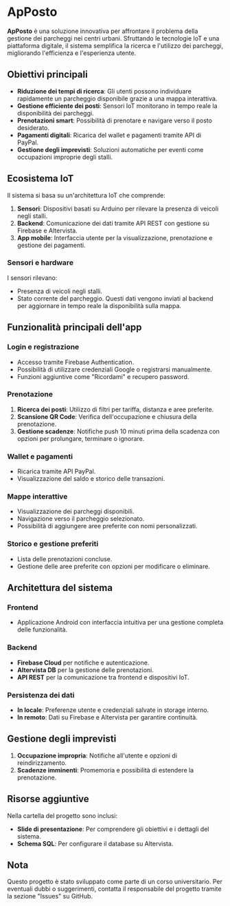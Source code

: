 # ApPosto

**ApPosto** è una soluzione innovativa per affrontare il problema della gestione dei parcheggi nei centri urbani. Sfruttando le tecnologie IoT e una piattaforma digitale, il sistema semplifica la ricerca e l'utilizzo dei parcheggi, migliorando l'efficienza e l'esperienza utente.

## Obiettivi principali
- **Riduzione dei tempi di ricerca**: Gli utenti possono individuare rapidamente un parcheggio disponibile grazie a una mappa interattiva.
- **Gestione efficiente dei posti**: Sensori IoT monitorano in tempo reale la disponibilità dei parcheggi.
- **Prenotazioni smart**: Possibilità di prenotare e navigare verso il posto desiderato.
- **Pagamenti digitali**: Ricarica del wallet e pagamenti tramite API di PayPal.
- **Gestione degli imprevisti**: Soluzioni automatiche per eventi come occupazioni improprie degli stalli.

## Ecosistema IoT
Il sistema si basa su un'architettura IoT che comprende:
1. **Sensori**: Dispositivi basati su Arduino per rilevare la presenza di veicoli negli stalli.
2. **Backend**: Comunicazione dei dati tramite API REST con gestione su Firebase e Altervista.
3. **App mobile**: Interfaccia utente per la visualizzazione, prenotazione e gestione dei pagamenti.

### Sensori e hardware
I sensori rilevano:
- Presenza di veicoli negli stalli.
- Stato corrente del parcheggio.
Questi dati vengono inviati al backend per aggiornare in tempo reale la disponibilità sulla mappa.

## Funzionalità principali dell'app
### Login e registrazione
- Accesso tramite Firebase Authentication.
- Possibilità di utilizzare credenziali Google o registrarsi manualmente.
- Funzioni aggiuntive come "Ricordami" e recupero password.

### Prenotazione
1. **Ricerca dei posti**: Utilizzo di filtri per tariffa, distanza e aree preferite.
2. **Scansione QR Code**: Verifica dell'occupazione e chiusura della prenotazione.
3. **Gestione scadenze**: Notifiche push 10 minuti prima della scadenza con opzioni per prolungare, terminare o ignorare.

### Wallet e pagamenti
- Ricarica tramite API PayPal.
- Visualizzazione del saldo e storico delle transazioni.

### Mappe interattive
- Visualizzazione dei parcheggi disponibili.
- Navigazione verso il parcheggio selezionato.
- Possibilità di aggiungere aree preferite con nomi personalizzati.

### Storico e gestione preferiti
- Lista delle prenotazioni concluse.
- Gestione delle aree preferite con opzioni per modificare o eliminare.

## Architettura del sistema
### Frontend
- Applicazione Android con interfaccia intuitiva per una gestione completa delle funzionalità.

### Backend
- **Firebase Cloud** per notifiche e autenticazione.
- **Altervista DB** per la gestione delle prenotazioni.
- **API REST** per la comunicazione tra frontend e dispositivi IoT.

### Persistenza dei dati
- **In locale**: Preferenze utente e credenziali salvate in storage interno.
- **In remoto**: Dati su Firebase e Altervista per garantire continuità.

## Gestione degli imprevisti
1. **Occupazione impropria**: Notifiche all'utente e opzioni di reindirizzamento.
2. **Scadenze imminenti**: Promemoria e possibilità di estendere la prenotazione.

## Risorse aggiuntive
Nella cartella del progetto sono inclusi:
- **Slide di presentazione**: Per comprendere gli obiettivi e i dettagli del sistema.
- **Schema SQL**: Per configurare il database su Altervista.

## Nota
Questo progetto è stato sviluppato come parte di un corso universitario. Per eventuali dubbi o suggerimenti, contatta il responsabile del progetto tramite la sezione "Issues" su GitHub.
